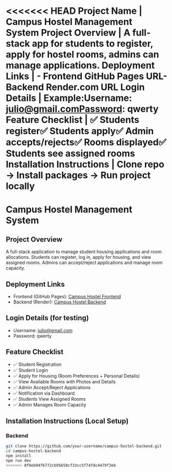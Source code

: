 <<<<<<< HEAD
Project Name | Campus Hostel Management System
Project Overview | A full-stack app for students to register, apply for hostel rooms, admins can manage applications.
Deployment Links | - Frontend GitHub Pages URL- Backend Render.com URL
Login Details | Example:Username: julio@gmail.comPassword: qwerty
Feature Checklist | ✅ Students register✅ Students apply✅ Admin accepts/rejects✅ Rooms displayed✅ Students see assigned rooms
Installation Instructions | Clone repo → Install packages → Run project locally
=======
# Campus Hostel Management System

## Project Overview

A full-stack application to manage student housing applications and room allocations. Students can register, log in, apply for housing, and view assigned rooms. Admins can accept/reject applications and manage room capacity.

## Deployment Links

- Frontend (GitHub Pages): [Campus Hostel Frontend](https://github.com/Rodbak123/campus-hostel-frontend)
- Backend (Render): [Campus Hostel Backend](https://campus-hostel-backend-ztbe.onrender.com)

## Login Details (for testing)

- Username: julio@gmail.com
- Password: qwerty

## Feature Checklist

- ✅ Student Registration
- ✅ Student Login
- ✅ Apply for Housing (Room Preferences + Personal Details)
- ✅ View Available Rooms with Photos and Details
- ✅ Admin Accept/Reject Applications
- ✅ Notification via Dashboard
- ✅ Students View Assigned Rooms
- ✅ Admin Manages Room Capacity

## Installation Instructions (Local Setup)

### Backend
```bash
git clone https://github.com/your-username/campus-hostel-backend.git
cd campus-hostel-backend
npm install
npm run dev
>>>>>>> 8f9eb94f6772cb95658cf33cc5f74fdc4479f3eb
